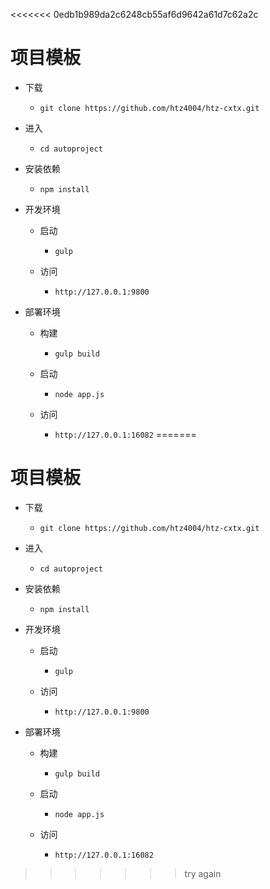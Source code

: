 <<<<<<< 0edb1b989da2c6248cb55af6d9642a61d7c62a2c
# 项目模板
* 下载
  - `git clone https://github.com/htz4004/htz-cxtx.git`

* 进入
  - `cd autoproject`

* 安装依赖
  - `npm install`

* 开发环境
  - 启动
    - `gulp`

  - 访问
    - `http://127.0.0.1:9800`

* 部署环境
  - 构建
    - `gulp build`

  - 启动
    - `node app.js`

  - 访问
    - `http://127.0.0.1:16082`
=======
# 项目模板
* 下载
  - `git clone https://github.com/htz4004/htz-cxtx.git`

* 进入
  - `cd autoproject`

* 安装依赖
  - `npm install`

* 开发环境
  - 启动
    - `gulp`

  - 访问
    - `http://127.0.0.1:9800`

* 部署环境
  - 构建
    - `gulp build`

  - 启动
    - `node app.js`

  - 访问
    - `http://127.0.0.1:16082`
>>>>>>> try again
